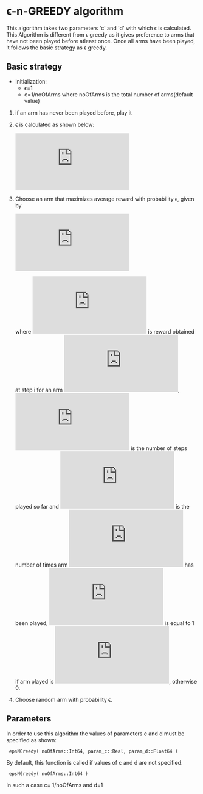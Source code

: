 # ϵ-n-GREEDY algorithm
This algorithm takes two parameters 'c' and 'd' with which ϵ is calculated. This Algorithm is different from ϵ greedy as it gives preference to arms that have not been played before atleast once. Once all arms have been played, it follows the basic strategy as ϵ greedy.
## Basic strategy
* Initialization:
   * ϵ=1
   * c=1/noOfArms where noOfArms is the total number of arms(default value)

1. if an arm has never been played before, play it
2. ϵ is calculated as shown below:

     ![](https://latex.codecogs.com/gif.latex?min%28%201%2C%20%28c*noOfArms%29/%28d*noOfSteps%29%20%29)

3. Choose an arm that maximizes average reward with probability ϵ, given by


   ![first equation](https://latex.codecogs.com/gif.latex?%5Cfrac%7B%5Csum_%7Bi%3D1%7D%5E%7Bt%7D%20R_i.1_a%7D%7Bn_a%7D)


   where ![eqn two](https://latex.codecogs.com/gif.latex?R_i) is reward obtained at step i for an arm ![](https://latex.codecogs.com/gif.latex?a), ![](https://latex.codecogs.com/gif.latex?t) is the number of steps played so far and ![eqn three](https://latex.codecogs.com/gif.latex?n_a) is the number of times arm ![](https://latex.codecogs.com/gif.latex?a) has been played, ![](https://latex.codecogs.com/gif.latex?1_a) is equal to 1 if arm played is ![](https://latex.codecogs.com/gif.latex?a), otherwise 0.

4. Choose random arm with probability ϵ.
## Parameters
In order to use this algorithm the values of parameters c and d must be specified as shown:

     epsNGreedy( noOfArms::Int64, param_c::Real, param_d::Float64 )

By default, this function is called if values of c and d are not specified.

     epsNGreedy( noOfArms::Int64 )

In such a case c= 1/noOfArms and d=1
